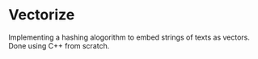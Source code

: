 # Vectorize

Implementing a hashing alogorithm to embed strings of texts as vectors. Done using C++ from scratch.
